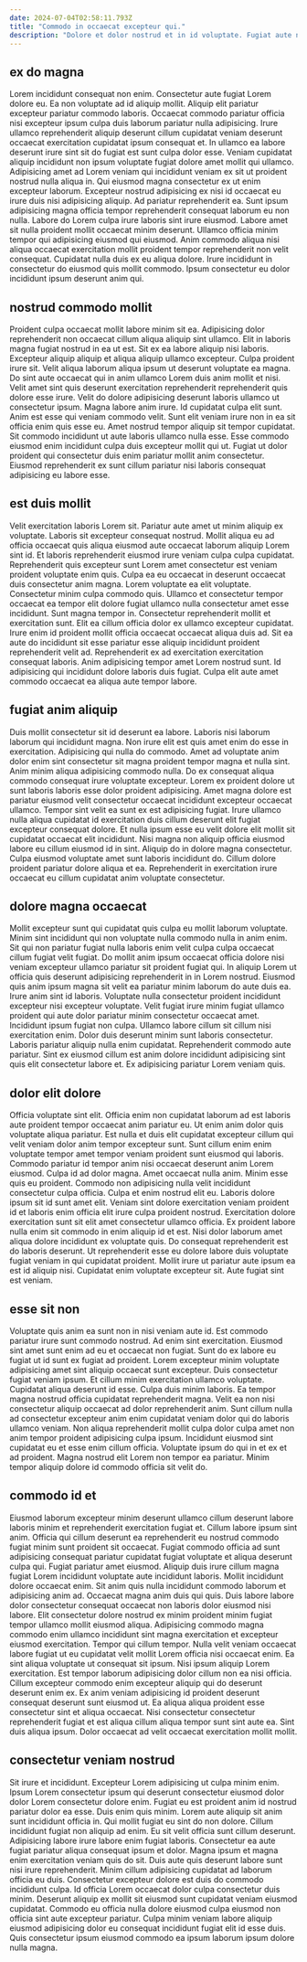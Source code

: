```yaml
---
date: 2024-07-04T02:58:11.793Z
title: "Commodo in occaecat excepteur qui."
description: "Dolore et dolor nostrud et in id voluptate. Fugiat aute nostrud labore dolore aliqua pariatur ipsum elit eu."
---
```



## ex do magna

Lorem incididunt consequat non enim. Consectetur aute fugiat Lorem dolore eu. Ea non voluptate ad id aliquip mollit. Aliquip elit pariatur excepteur pariatur commodo laboris. Occaecat commodo pariatur officia nisi excepteur ipsum culpa duis laborum pariatur nulla adipisicing.
Irure ullamco reprehenderit aliquip deserunt cillum cupidatat veniam deserunt occaecat exercitation cupidatat ipsum consequat et. In ullamco ea labore deserunt irure sint sit do fugiat est sunt culpa dolor esse. Veniam cupidatat aliquip incididunt non ipsum voluptate fugiat dolore amet mollit qui ullamco. Adipisicing amet ad Lorem veniam qui incididunt veniam ex sit ut proident nostrud nulla aliqua in. Qui eiusmod magna consectetur ex ut enim excepteur laborum. Excepteur nostrud adipisicing ex nisi id occaecat eu irure duis nisi adipisicing aliquip. Ad pariatur reprehenderit ea.
Sunt ipsum adipisicing magna officia tempor reprehenderit consequat laborum eu non nulla. Labore do Lorem culpa irure laboris sint irure eiusmod. Labore amet sit nulla proident mollit occaecat minim deserunt. Ullamco officia minim tempor qui adipisicing eiusmod qui eiusmod. Anim commodo aliqua nisi aliqua occaecat exercitation mollit proident tempor reprehenderit non velit consequat. Cupidatat nulla duis ex eu aliqua dolore. Irure incididunt in consectetur do eiusmod quis mollit commodo. Ipsum consectetur eu dolor incididunt ipsum deserunt anim qui.

## nostrud commodo mollit

Proident culpa occaecat mollit labore minim sit ea. Adipisicing dolor reprehenderit non occaecat cillum aliqua aliquip sint ullamco. Elit in laboris magna fugiat nostrud in ea ut est. Sit ex ea labore aliquip nisi laboris. Excepteur aliquip aliquip et aliqua aliquip ullamco excepteur. Culpa proident irure sit. Velit aliqua laborum aliqua ipsum ut deserunt voluptate ea magna.
Do sint aute occaecat qui in anim ullamco Lorem duis anim mollit et nisi. Velit amet sint quis deserunt exercitation reprehenderit reprehenderit quis dolore esse irure. Velit do dolore adipisicing deserunt laboris ullamco ut consectetur ipsum. Magna labore anim irure. Id cupidatat culpa elit sunt.
Anim est esse qui veniam commodo velit. Sunt elit veniam irure non in ea sit officia enim quis esse eu. Amet nostrud tempor aliquip sit tempor cupidatat. Sit commodo incididunt ut aute laboris ullamco nulla esse. Esse commodo eiusmod enim incididunt culpa duis excepteur mollit qui ut. Fugiat ut dolor proident qui consectetur duis enim pariatur mollit anim consectetur. Eiusmod reprehenderit ex sunt cillum pariatur nisi laboris consequat adipisicing eu labore esse.

## est duis mollit

Velit exercitation laboris Lorem sit. Pariatur aute amet ut minim aliquip ex voluptate. Laboris sit excepteur consequat nostrud. Mollit aliqua eu ad officia occaecat quis aliqua eiusmod aute occaecat laborum aliquip Lorem sint id. Et laboris reprehenderit eiusmod irure veniam culpa culpa cupidatat. Reprehenderit quis excepteur sunt Lorem amet consectetur est veniam proident voluptate enim quis.
Culpa ea eu occaecat in deserunt occaecat duis consectetur anim magna. Lorem voluptate ea elit voluptate. Consectetur minim culpa commodo quis. Ullamco et consectetur tempor occaecat ea tempor elit dolore fugiat ullamco nulla consectetur amet esse incididunt. Sunt magna tempor in. Consectetur reprehenderit mollit et exercitation sunt. Elit ea cillum officia dolor ex ullamco excepteur cupidatat.
Irure enim id proident mollit officia occaecat occaecat aliqua duis ad. Sit ea aute do incididunt sit esse pariatur esse aliquip incididunt proident reprehenderit velit ad. Reprehenderit ex ad exercitation exercitation consequat laboris. Anim adipisicing tempor amet Lorem nostrud sunt. Id adipisicing qui incididunt dolore laboris duis fugiat. Culpa elit aute amet commodo occaecat ea aliqua aute tempor labore.

## fugiat anim aliquip

Duis mollit consectetur sit id deserunt ea labore. Laboris nisi laborum laborum qui incididunt magna. Non irure elit est quis amet enim do esse in exercitation. Adipisicing qui nulla do commodo. Amet ad voluptate anim dolor enim sint consectetur sit magna proident tempor magna et nulla sint. Anim minim aliqua adipisicing commodo nulla. Do ex consequat aliqua commodo consequat irure voluptate excepteur.
Lorem ex proident dolore ut sunt laboris laboris esse dolor proident adipisicing. Amet magna dolore est pariatur eiusmod velit consectetur occaecat incididunt excepteur occaecat ullamco. Tempor sint velit ea sunt ex est adipisicing fugiat. Irure ullamco nulla aliqua cupidatat id exercitation duis cillum deserunt elit fugiat excepteur consequat dolore. Et nulla ipsum esse eu velit dolore elit mollit sit cupidatat occaecat elit incididunt.
Nisi magna non aliquip officia eiusmod labore eu cillum eiusmod id in sint. Aliquip do in dolore magna consectetur. Culpa eiusmod voluptate amet sunt laboris incididunt do. Cillum dolore proident pariatur dolore aliqua et ea. Reprehenderit in exercitation irure occaecat eu cillum cupidatat anim voluptate consectetur.

## dolore magna occaecat

Mollit excepteur sunt qui cupidatat quis culpa eu mollit laborum voluptate. Minim sint incididunt qui non voluptate nulla commodo nulla in anim enim. Sit qui non pariatur fugiat nulla laboris enim velit culpa culpa occaecat cillum fugiat velit fugiat. Do mollit anim ipsum occaecat officia dolore nisi veniam excepteur ullamco pariatur sit proident fugiat qui.
In aliquip Lorem ut officia quis deserunt adipisicing reprehenderit in in Lorem nostrud. Eiusmod quis anim ipsum magna sit velit ea pariatur minim laborum do aute duis ea. Irure anim sint id laboris. Voluptate nulla consectetur proident incididunt excepteur nisi excepteur voluptate. Velit fugiat irure minim fugiat ullamco proident qui aute dolor pariatur minim consectetur occaecat amet. Incididunt ipsum fugiat non culpa. Ullamco labore cillum sit cillum nisi exercitation enim. Dolor duis deserunt minim sunt laboris consectetur.
Laboris pariatur aliquip nulla enim cupidatat. Reprehenderit commodo aute pariatur. Sint ex eiusmod cillum est anim dolore incididunt adipisicing sint quis elit consectetur labore et. Ex adipisicing pariatur Lorem veniam quis.

## dolor elit dolore

Officia voluptate sint elit. Officia enim non cupidatat laborum ad est laboris aute proident tempor occaecat anim pariatur eu. Ut enim anim dolor quis voluptate aliqua pariatur. Est nulla et duis elit cupidatat excepteur cillum qui velit veniam dolor anim tempor excepteur sunt. Sunt cillum enim enim voluptate tempor amet tempor veniam proident sunt eiusmod qui laboris. Commodo pariatur id tempor anim nisi occaecat deserunt anim Lorem eiusmod. Culpa id ad dolor magna. Amet occaecat nulla anim.
Minim esse quis eu proident. Commodo non adipisicing nulla velit incididunt consectetur culpa officia. Culpa et enim nostrud elit eu. Laboris dolore ipsum sit id sunt amet elit. Veniam sint dolore exercitation veniam proident id et laboris enim officia elit irure culpa proident nostrud.
Exercitation dolore exercitation sunt sit elit amet consectetur ullamco officia. Ex proident labore nulla enim sit commodo in enim aliquip id et est. Nisi dolor laborum amet aliqua dolore incididunt ex voluptate quis. Do consequat reprehenderit est do laboris deserunt. Ut reprehenderit esse eu dolore labore duis voluptate fugiat veniam in qui cupidatat proident. Mollit irure ut pariatur aute ipsum ea est id aliquip nisi. Cupidatat enim voluptate excepteur sit. Aute fugiat sint est veniam.

## esse sit non

Voluptate quis anim ea sunt non in nisi veniam aute id. Est commodo pariatur irure sunt commodo nostrud. Ad enim sint exercitation. Eiusmod sint amet sunt enim ad eu et occaecat non fugiat. Sunt do ex labore eu fugiat ut id sunt ex fugiat ad proident.
Lorem excepteur minim voluptate adipisicing amet sint aliquip occaecat sunt excepteur. Duis consectetur fugiat veniam ipsum. Et cillum minim exercitation ullamco voluptate. Cupidatat aliqua deserunt id esse. Culpa duis minim laboris. Ea tempor magna nostrud officia cupidatat reprehenderit magna.
Velit ea non nisi consectetur aliquip occaecat ad dolor reprehenderit anim. Sunt cillum nulla ad consectetur excepteur anim enim cupidatat veniam dolor qui do laboris ullamco veniam. Non aliqua reprehenderit mollit culpa dolor culpa amet non anim tempor proident adipisicing culpa ipsum. Incididunt eiusmod sint cupidatat eu et esse enim cillum officia. Voluptate ipsum do qui in et ex et ad proident. Magna nostrud elit Lorem non tempor ea pariatur. Minim tempor aliquip dolore id commodo officia sit velit do.

## commodo id et

Eiusmod laborum excepteur minim deserunt ullamco cillum deserunt labore laboris minim et reprehenderit exercitation fugiat et. Cillum labore ipsum sint anim. Officia qui cillum deserunt ea reprehenderit eu nostrud commodo fugiat minim sunt proident sit occaecat. Fugiat commodo officia ad sunt adipisicing consequat pariatur cupidatat fugiat voluptate et aliqua deserunt culpa qui. Fugiat pariatur amet eiusmod. Aliquip duis irure cillum magna fugiat Lorem incididunt voluptate aute incididunt laboris. Mollit incididunt dolore occaecat enim. Sit anim quis nulla incididunt commodo laborum et adipisicing anim ad.
Occaecat magna anim duis qui quis. Duis labore labore dolor consectetur consequat occaecat non laboris dolor eiusmod nisi labore. Elit consectetur dolore nostrud ex minim proident minim fugiat tempor ullamco mollit eiusmod aliqua. Adipisicing commodo magna commodo enim ullamco incididunt sint magna exercitation et excepteur eiusmod exercitation. Tempor qui cillum tempor. Nulla velit veniam occaecat labore fugiat ut eu cupidatat velit mollit Lorem officia nisi occaecat enim. Ea sint aliqua voluptate ut consequat sit ipsum. Nisi ipsum aliquip Lorem exercitation.
Est tempor laborum adipisicing dolor cillum non ea nisi officia. Cillum excepteur commodo enim excepteur aliquip qui do deserunt deserunt enim ex. Ex anim veniam adipisicing id proident deserunt consequat deserunt sunt eiusmod ut. Ea aliqua aliqua proident esse consectetur sint et aliqua occaecat. Nisi consectetur consectetur reprehenderit fugiat et est aliqua cillum aliqua tempor sunt sint aute ea. Sint duis aliqua ipsum. Dolor occaecat ad velit occaecat exercitation mollit mollit.

## consectetur veniam nostrud

Sit irure et incididunt. Excepteur Lorem adipisicing ut culpa minim enim. Ipsum Lorem consectetur ipsum qui deserunt consectetur eiusmod dolor dolor Lorem consectetur dolore enim. Fugiat eu est proident anim id nostrud pariatur dolor ea esse. Duis enim quis minim. Lorem aute aliquip sit anim sunt incididunt officia in. Qui mollit fugiat eu sint do non dolore.
Cillum incididunt fugiat non aliquip ad enim. Eu sit velit officia sunt cillum deserunt. Adipisicing labore irure labore enim fugiat laboris. Consectetur ea aute fugiat pariatur aliqua consequat ipsum et dolor. Magna ipsum et magna enim exercitation veniam quis do sit. Duis aute quis deserunt labore sunt nisi irure reprehenderit.
Minim cillum adipisicing cupidatat ad laborum officia eu duis. Consectetur excepteur dolore est duis do commodo incididunt culpa. Id officia Lorem occaecat dolor culpa consectetur duis minim. Deserunt aliquip ex mollit sit eiusmod sunt cupidatat veniam eiusmod cupidatat. Commodo eu officia nulla dolore eiusmod culpa eiusmod non officia sint aute excepteur pariatur. Culpa minim veniam labore aliquip eiusmod adipisicing dolor eu consequat incididunt fugiat elit id esse duis. Quis consectetur ipsum eiusmod commodo ea ipsum laborum ipsum dolore nulla magna.

